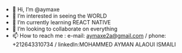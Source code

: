 - 👋 Hi, I’m @aymaxe
- 👀 I’m interested in seeing the WORLD
- 🌱 I’m currently learning REACT NATIVE
- 💞️ I’m looking to collaborate on everything 
- 📫 How to reach me : e-mail:   aymaxe2a@gmail.com / phone:   +212643310734 / linkedIn:MOHAMMED AYMAN ALAOUI ISMAILI

<!---
aymaxe/aymaxe is a ✨ special ✨ repository because its `README.md` (this file) appears on your GitHub profile.
You can click the Preview link to take a look at your changes.
--->
